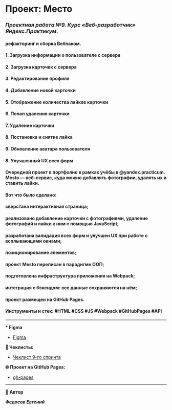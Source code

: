 # Проект: Место

### _**Проектная работа №9. Курс «Веб-разработчик» Яндекс.Практикум.**_

#### рефакторинг и сборка Вебпаком.

#### 1. Загрузка информации о пользователе с сервера

#### 2. Загрузка карточек с сервера

#### 3. Редактирование профиля

#### 4. Добавление новой карточки

#### 5. Отображение количества лайков карточки

#### 6. Попап удаления карточки

#### 7. Удаление карточки

#### 8. Постановка и снятие лайка

#### 9. Обновление аватара пользователя

#### 8. Улучшенный UX всех форм

#### Очередной проект в портфолио в рамках учёбы в @yandex.practicum. Mesto — веб-сервис, куда можно добавлять фотографии, удалять их и ставить лайки.
#### Вот что было сделано:
#### сверстана интерактивная страница;
#### реализовано добавление карточки с фотографиями, удаление фотографий и лайки к ним с помощью JavaScript;
#### разработана валидация всех форм и улучшен UX при работе с всплывающими окнами;
#### позиционирование элементов;
#### проект Mesto переписан в парадигме ООП;
#### подготовлена инфраструктура приложения на Webpack;
#### интеграция с бэкендом: все данные сохраняются на нём;
#### проект размещен на GitHub Pages.
#### Инструменты и стек: #HTML #CSS #JS #Webpack #GitHubPages #API

---

**\* Figma**

- [Figma](https://www.figma.com/file/PSdQFRHoxXJFs2FH8IXViF/JavaScript.-Sprint-9?type=design&node-id=109-75&t=QqjfbMurW1Po0nSc-0)

**📄 Чеклисты:**

- [Чеклист 9-го спринта](https://code.s3.yandex.net/web-developer/checklists-pdf/new-program/checklist-9.pdf)

**🌐 Проект на GitHub Pages:**

- [gh-pages]()

---

👤 **Автор**

**_Федосов Евгений_**
